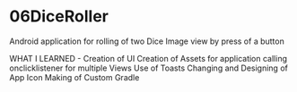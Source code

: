 # 06DiceRoller
Android  application for rolling of two Dice Image view by press of a button

WHAT I LEARNED -
Creation of UI
Creation of Assets for application
calling onclicklistener for multiple Views
Use of Toasts 
Changing and Designing of App Icon
Making of Custom Gradle 
